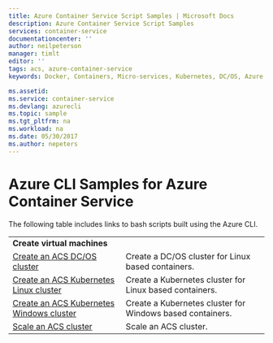```yaml
---
title: Azure Container Service Script Samples | Microsoft Docs
description: Azure Container Service Script Samples
services: container-service
documentationcenter: ''
author: neilpeterson
manager: timlt
editor: ''
tags: acs, azure-container-service
keywords: Docker, Containers, Micro-services, Kubernetes, DC/OS, Azure

ms.assetid: 
ms.service: container-service
ms.devlang: azurecli
ms.topic: sample
ms.tgt_pltfrm: na
ms.workload: na
ms.date: 05/30/2017
ms.author: nepeters
---
```


# Azure CLI Samples for Azure Container Service

The following table includes links to bash scripts built using the Azure CLI.

| | |
|---|---|
|**Create virtual machines**||
| [Create an ACS DC/OS cluster](./scripts/container-service-cli-deploy-dcos.md?toc=%2fcli%2fazure%2ftoc.json) | Create a DC/OS cluster for Linux based containers. |
| [Create an ACS Kubernetes Linux cluster](./scripts/container-service-cli-deploy-k8s-linux.md?toc=%2fcli%2fazure%2ftoc.json) | Create a Kubernetes cluster for Linux based containers. |
| [Create an ACS Kubernetes Windows cluster](./scripts/container-service-cli-deploy-k8s-windows.md?toc=%2fcli%2fazure%2ftoc.json) | Create a Kubernetes cluster for Windows based containers. |
| [Scale an ACS cluster](./scripts/container-service-cli-scale-cluster.md?toc=%2fcli%2fazure%2ftoc.json) | Scale an ACS cluster. |
